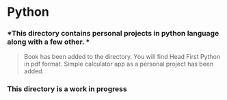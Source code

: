 # Python # 

### *This directory contains personal projects in python language along with a few other. *

> Book has been added to the directory. You will find Head First Python in pdf format. 
> Simple calculator app as a personal project has been added. 

### This directory is a work in progress
